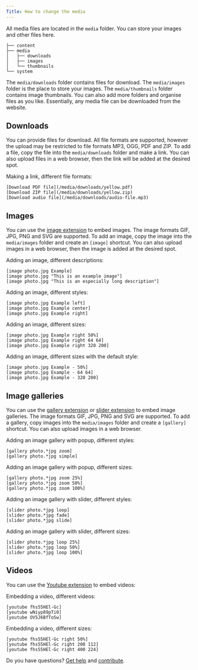 ```yaml
---
Title: How to change the media 
---
```

All media files are located in the `media` folder. You can store your images and other files here.

    ├── content
    ├── media
    │   ├── downloads
    │   ├── images
    │   └── thumbnails
    └── system

The `media/downloads` folder contains files for download. The `media/images` folder is the place to store your images. The `media/thumbnails` folder contains image thumbnails. You can also add more folders and organise files as you like. Essentially, any media file can be downloaded from the website.

## Downloads

You can provide files for download. All file formats are supported, however the upload may be restricted to file formats MP3, OGG, PDF and ZIP. To add a file, copy the file into the `media/downloads` folder and make a link. You can also upload files in a web browser, then the link will be added at the desired spot.

Making a link, different file formats:

    [Download PDF file](/media/downloads/yellow.pdf)
    [Download ZIP file](/media/downloads/yellow.zip)
    [Download audio file](/media/downloads/audio-file.mp3)

## Images

You can use the [image extension](https://github.com/datenstrom/yellow-extensions/tree/master/source/image) to embed images. The image formats GIF, JPG, PNG and SVG are supported. To add an image, copy the image into the `media/images` folder and create an `[image]` shortcut. You can also upload images in a web browser, then the image is added at the desired spot.

Adding an image, different descriptions:

    [image photo.jpg Example]
    [image photo.jpg "This is an example image"]
    [image photo.jpg "This is an especially long description"]

Adding an image, different styles:

    [image photo.jpg Example left]
    [image photo.jpg Example center]
    [image photo.jpg Example right]

Adding an image, different sizes:

    [image photo.jpg Example right 50%]
    [image photo.jpg Example right 64 64]
    [image photo.jpg Example right 320 200]

Adding an image, different sizes with the default style:

    [image photo.jpg Example - 50%]
    [image photo.jpg Example - 64 64]
    [image photo.jpg Example - 320 200]

## Image galleries

You can use the [gallery extension](https://github.com/datenstrom/yellow-extensions/tree/master/source/gallery) or [slider extension](https://github.com/datenstrom/yellow-extensions/tree/master/source/slider) to embed image galleries. The image formats GIF, JPG, PNG and SVG are supported. To add a gallery, copy images into the `media/images` folder and create a `[gallery]` shortcut. You can also upload images in a web browser.

Adding an image gallery with popup, different styles:

    [gallery photo.*jpg zoom]
    [gallery photo.*jpg simple]

Adding an image gallery with popup, different sizes:

    [gallery photo.*jpg zoom 25%]
    [gallery photo.*jpg zoom 50%]
    [gallery photo.*jpg zoom 100%]


Adding an image gallery with slider, different styles:

    [slider photo.*jpg loop]
    [slider photo.*jpg fade]
    [slider photo.*jpg slide]

Adding an image gallery with slider, different sizes:

    [slider photo.*jpg loop 25%]
    [slider photo.*jpg loop 50%]
    [slider photo.*jpg loop 100%]

## Videos

You can use the [Youtube extension](https://github.com/datenstrom/yellow-extensions/tree/master/source/youtube) to embed videos:

Embedding a video, different videos:

    [youtube fhs55HEl-Gc]
    [youtube wNiyp89pTi0]
    [youtube OV5J6BfToSw]

Embedding a video, different sizes:

    [youtube fhs55HEl-Gc right 50%]
    [youtube fhs55HEl-Gc right 200 112]
    [youtube fhs55HEl-Gc right 400 224]

Do you have questions? [Get help](.) and [contribute](contributing-guidelines).
